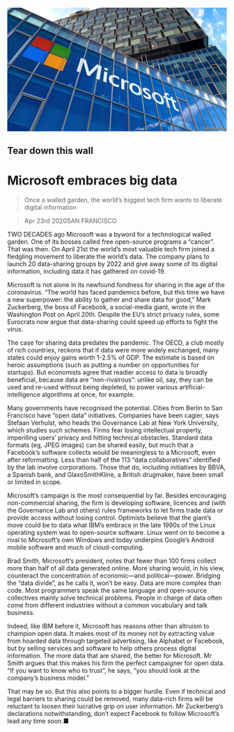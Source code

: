 ![](./images/20200425_WBP501.jpg)

## Tear down this wall

# Microsoft embraces big data

> Once a walled garden, the world’s biggest tech firm wants to liberate digital information

> Apr 23rd 2020SAN FRANCISCO

TWO DECADES ago Microsoft was a byword for a technological walled garden. One of its bosses called free open-source programs a “cancer”. That was then. On April 21st the world’s most valuable tech firm joined a fledgling movement to liberate the world’s data. The company plans to launch 20 data-sharing groups by 2022 and give away some of its digital information, including data it has gathered on covid-19.

Microsoft is not alone in its newfound fondness for sharing in the age of the coronavirus. “The world has faced pandemics before, but this time we have a new superpower: the ability to gather and share data for good,” Mark Zuckerberg, the boss of Facebook, a social-media giant, wrote in the Washington Post on April 20th. Despite the EU’s strict privacy rules, some Eurocrats now argue that data-sharing could speed up efforts to fight the virus.

The case for sharing data predates the pandemic. The OECD, a club mostly of rich countries, reckons that if data were more widely exchanged, many states could enjoy gains worth 1-2.5% of GDP. The estimate is based on heroic assumptions (such as putting a number on opportunities for startups). But economists agree that readier access to data is broadly beneficial, because data are “non-rivalrous”: unlike oil, say, they can be used and re-used without being depleted, to power various artificial-intelligence algorithms at once, for example.

Many governments have recognised the potential. Cities from Berlin to San Francisco have “open data” initiatives. Companies have been cagier, says Stefaan Verhulst, who heads the Governance Lab at New York University, which studies such schemes. Firms fear losing intellectual property, imperilling users’ privacy and hitting technical obstacles. Standard data formats (eg, JPEG images) can be shared easily, but much that a Facebook’s software collects would be meaningless to a Microsoft, even after reformatting. Less than half of the 113 “data collaboratives” identified by the lab involve corporations. Those that do, including initiatives by BBVA, a Spanish bank, and GlaxoSmithKline, a British drugmaker, have been small or limited in scope.



Microsoft’s campaign is the most consequential by far. Besides encouraging non-commercial sharing, the firm is developing software, licences and (with the Governance Lab and others) rules frameworks to let firms trade data or provide access without losing control. Optimists believe that the giant’s move could be to data what IBM’s embrace in the late 1990s of the Linux operating system was to open-source software. Linux went on to become a rival to Microsoft’s own Windows and today underpins Google’s Android mobile software and much of cloud-computing.

Brad Smith, Microsoft’s president, notes that fewer than 100 firms collect more than half of all data generated online. More sharing would, in his view, counteract the concentration of economic—and political—power. Bridging the “data divide”, as he calls it, won’t be easy. Data are more complex than code. Most programmers speak the same language and open-source collectives mainly solve technical problems. People in charge of data often come from different industries without a common vocabulary and talk business.

Indeed, like IBM before it, Microsoft has reasons other than altruism to champion open data. It makes most of its money not by extracting value from hoarded data through targeted advertising, like Alphabet or Facebook, but by selling services and software to help others process digital information. The more data that are shared, the better for Microsoft. Mr Smith argues that this makes his firm the perfect campaigner for open data. “If you want to know who to trust”, he says, “you should look at the company’s business model.”

That may be so. But this also points to a bigger hurdle. Even if technical and legal barriers to sharing could be removed, many data-rich firms will be reluctant to loosen their lucrative grip on user information. Mr Zuckerberg’s declarations notwithstanding, don’t expect Facebook to follow Microsoft’s lead any time soon.■